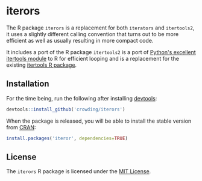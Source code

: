 # iterors

The R package `iterors` is a replacement for both `iterators` and `itertools2`, it uses
a slightly different calling convention that turns out to be more efficient as well as usually resulting in more compact code.

It includes a port of the R package `itertools2` is a port of [Python's excellent itertools
module](https://docs.python.org/2/library/itertools.html) to R for efficient
looping and is a replacement for the existing [itertools R
package](https://r-forge.r-project.org/projects/itertools/).

## Installation

For the time being, run the following after installing [devtools](https://github.com/hadley/devtools):

```r
devtools::install_github('crowding/iterors')
```

When the package is released, you will be able to install the stable version from [CRAN](http://cran.r-project.org/package=iterors):

```r
install.packages('iteror', dependencies=TRUE)
```

## License

The `iterors` R package is licensed under the [MIT
License](http://opensource.org/licenses/MIT).
